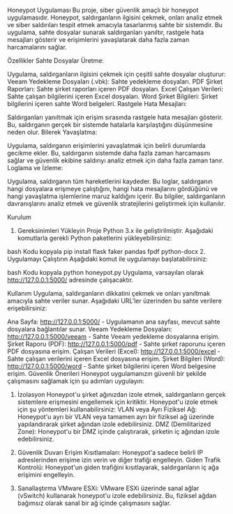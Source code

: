 Honeypot Uygulaması
Bu proje, siber güvenlik amaçlı bir honeypot uygulamasıdır. Honeypot, saldırganların ilgisini çekmek, onları analiz etmek ve siber saldırıları tespit etmek amacıyla tasarlanmış sahte bir sistemdir. Bu uygulama, sahte dosyalar sunarak saldırganları yanıltır, rastgele hata mesajları gösterir ve erişimlerini yavaşlatarak daha fazla zaman harcamalarını sağlar.

Özellikler
Sahte Dosyalar Üretme:

Uygulama, saldırganların ilgisini çekmek için çeşitli sahte dosyalar oluşturur:
Veeam Yedekleme Dosyaları (.vbk): Sahte yedekleme dosyaları.
PDF Şirket Raporları: Sahte şirket raporları içeren PDF dosyaları.
Excel Çalışan Verileri: Sahte çalışan bilgilerini içeren Excel dosyaları.
Word Şirket Bilgileri: Şirket bilgilerini içeren sahte Word belgeleri.
Rastgele Hata Mesajları:

Saldırganları yanıltmak için erişim sırasında rastgele hata mesajları gösterir. Bu, saldırganın gerçek bir sistemde hatalarla karşılaştığını düşünmesine neden olur.
Bilerek Yavaşlatma:

Uygulama, saldırganın erişimlerini yavaşlatmak için belirli durumlarda gecikme ekler. Bu, saldırganın sistemde daha fazla zaman harcamasını sağlar ve güvenlik ekibine saldırıyı analiz etmek için daha fazla zaman tanır.
Loglama ve İzleme:

Uygulama, saldırganın tüm hareketlerini kaydeder. Bu loglar, saldırganın hangi dosyalara erişmeye çalıştığını, hangi hata mesajlarını gördüğünü ve hangi yavaşlatma işlemlerine maruz kaldığını içerir. Bu bilgiler, saldırganların davranışlarını analiz etmek ve güvenlik stratejilerini geliştirmek için kullanılır.

Kurulum
1. Gereksinimleri Yükleyin
Proje Python 3.x ile geliştirilmiştir. Aşağıdaki komutlarla gerekli Python paketlerini yükleyebilirsiniz:

bash
Kodu kopyala
pip install flask faker pandas fpdf python-docx
2. Uygulamayı Çalıştırın
Aşağıdaki komut ile uygulamayı başlatabilirsiniz:

bash
Kodu kopyala
python honeypot.py
Uygulama, varsayılan olarak http://127.0.0.1:5000/ adresinde çalışacaktır.

Kullanım
Uygulama, saldırganların dikkatini çekmek ve onları yanıltmak amacıyla sahte veriler sunar. Aşağıdaki URL'ler üzerinden bu sahte verilere erişebilirsiniz:

Ana Sayfa: http://127.0.0.1:5000/ - Uygulamanın ana sayfası, mevcut sahte dosyalara bağlantılar sunar.
Veeam Yedekleme Dosyaları: http://127.0.0.1:5000/veeam - Sahte Veeam yedekleme dosyalarına erişim.
Şirket Raporu (PDF): http://127.0.0.1:5000/pdf - Sahte şirket raporunu içeren PDF dosyasına erişim.
Çalışan Verileri (Excel): http://127.0.0.1:5000/excel - Sahte çalışan verilerini içeren Excel dosyasına erişim.
Şirket Bilgileri (Word): http://127.0.0.1:5000/word - Sahte şirket bilgilerini içeren Word belgesine erişim.
Güvenlik Önerileri
Honeypot uygulamanızın güvenli bir şekilde çalışmasını sağlamak için şu adımları uygulayın:

1. İzolasyon
Honeypot'u şirket ağınızdan izole etmek, saldırganların gerçek sistemlere erişmesini engellemek için kritiktir. Honeypot'u izole etmek için şu yöntemleri kullanabilirsiniz: VLAN veya Ayrı Fiziksel Ağ: Honeypot'u ayrı bir VLAN veya tamamen ayrı bir fiziksel ağ üzerinde yapılandırarak şirket ağından izole edebilirsiniz. DMZ (Demilitarized Zone): Honeypot'u bir DMZ içinde çalıştırarak, şirketin iç ağından izole edebilirsiniz.

2. Güvenlik Duvarı
Erişim Kısıtlamaları: Honeypot'a sadece belirli IP adreslerinden erişime izin verin ve diğer trafiği engelleyin.
Giden Trafik Kontrolü: Honeypot'un giden trafiğini kısıtlayarak, saldırganların iç ağa erişimini engelleyin.

3. Sanallaştırma
VMware ESXi: VMware ESXi üzerinde sanal ağlar (vSwitch) kullanarak honeypot'u izole edebilirsiniz. Bu, fiziksel ağdan bağımsız olarak sanal bir ağ içinde çalışmasını sağlar.
